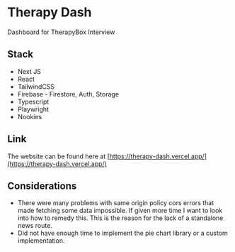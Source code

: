 # Therapy Dash
Dashboard for TherapyBox Interview

## Stack
* Next JS
* React
* TailwindCSS
* Firebase - Firestore, Auth, Storage
* Typescript
* Playwright
* Nookies

## Link
The website can be found here at [https://therapy-dash.vercel.app/](https://therapy-dash.vercel.app/)

## Considerations
* There were many problems with same origin policy cors errors that made fetching some data impossible. If given more time I want to look into how to remedy this. This is the reason for the lack of a standalone news route.
* Did not have enough time to implement the pie chart library or a custom implementation.
